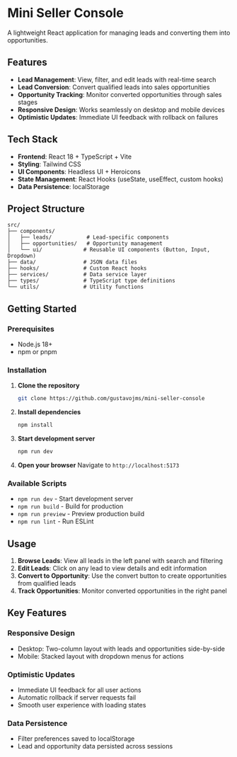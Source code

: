 # Mini Seller Console

A lightweight React application for managing leads and converting them into opportunities.

## Features

- **Lead Management**: View, filter, and edit leads with real-time search
- **Lead Conversion**: Convert qualified leads into sales opportunities
- **Opportunity Tracking**: Monitor converted opportunities through sales stages
- **Responsive Design**: Works seamlessly on desktop and mobile devices
- **Optimistic Updates**: Immediate UI feedback with rollback on failures

## Tech Stack

- **Frontend**: React 18 + TypeScript + Vite
- **Styling**: Tailwind CSS
- **UI Components**: Headless UI + Heroicons
- **State Management**: React Hooks (useState, useEffect, custom hooks)
- **Data Persistence**: localStorage

## Project Structure

```
src/
├── components/
│   ├── leads/           # Lead-specific components
│   ├── opportunities/   # Opportunity management
│   └── ui/             # Reusable UI components (Button, Input, Dropdown)
├── data/               # JSON data files
├── hooks/              # Custom React hooks
├── services/           # Data service layer
├── types/              # TypeScript type definitions
└── utils/              # Utility functions
```

## Getting Started

### Prerequisites
- Node.js 18+ 
- npm or pnpm

### Installation

1. **Clone the repository**
   ```bash
   git clone https://github.com/gustavojms/mini-seller-console
   ```

2. **Install dependencies**
   ```bash
   npm install
   ```

3. **Start development server**
   ```bash
   npm run dev
   ```

4. **Open your browser**
   Navigate to `http://localhost:5173`

### Available Scripts

- `npm run dev` - Start development server
- `npm run build` - Build for production
- `npm run preview` - Preview production build
- `npm run lint` - Run ESLint

## Usage

1. **Browse Leads**: View all leads in the left panel with search and filtering
2. **Edit Leads**: Click on any lead to view details and edit information
3. **Convert to Opportunity**: Use the convert button to create opportunities from qualified leads
4. **Track Opportunities**: Monitor converted opportunities in the right panel

## Key Features

### Responsive Design
- Desktop: Two-column layout with leads and opportunities side-by-side
- Mobile: Stacked layout with dropdown menus for actions

### Optimistic Updates
- Immediate UI feedback for all user actions
- Automatic rollback if server requests fail
- Smooth user experience with loading states

### Data Persistence
- Filter preferences saved to localStorage
- Lead and opportunity data persisted across sessions
